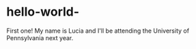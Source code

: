# hello-world-
First one! 
My name is Lucia and I'll be attending the University of Pennsylvania next year.
